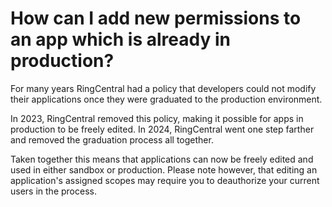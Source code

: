 # How can I add new permissions to an app which is already in production?

For many years RingCentral had a policy that developers could not modify their applications once they were graduated to the production environment. 

In 2023, RingCentral removed this policy, making it possible for apps in production to be freely edited. In 2024, RingCentral went one step farther and removed the graduation process all together. 

Taken together this means that applications can now be freely edited and used in either sandbox or production. Please note however, that editing an application's assigned scopes may require you to deauthorize your current users in the process. 
